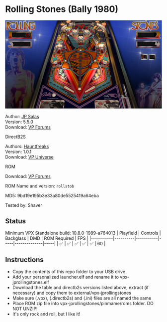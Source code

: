 # Rolling Stones (Bally 1980)

![Table Preview](../../images/vpx-jps-rollingstones-preview.jpg)

Author: [JP Salas](https://www.vpforums.org/index.php?showuser=277)  
Version: 5.5.0  
Download: [VP Forums](https://www.vpforums.org/index.php?app=downloads&showfile=12914)

DirectB2S

Authors: [Hauntfreaks](https://vpuniverse.com/profile/5216-hauntfreaks/)  
Version: 1.0.1  
Download: [VP Universe](https://vpuniverse.com/files/file/16581-rolling-stones-bally-1980-b2s/)

ROM

Download: [VP Forums](https://www.vpforums.org/index.php?app=downloads&showfile=681)

ROM Name and version: `rollstob`

MD5: 9bd19e195b3e33a80de5525419a64eba

Tested by: Shaver

## Status 

Minimum VPX Standalone build: 10.8.0-1989-a764013
| Playfield | Controls | Backglass | DMD | ROM Required | FPS | 
|-----------|----------|-----------|-----|--------------|-----|
| :white_check_mark: | :white_check_mark: | :white_check_mark: | :white_check_mark: | :white_check_mark: | 60 |

## Instructions

- Copy the contents of this repo folder to your USB drive
- Add your personalized launcher.elf and rename it to vpx-jprollingstones.elf
- Download the table and directb2s versions listed above, extract (if necessary) and copy them to external/vpx-jprollingstones
- Make sure (.vpx), (.directb2s) and (.ini) files are all named the same
- Place ROM zip file into vpx-jprollingstones/pinmame/roms folder. DO NOT UNZIP!
- It's only rock and roll, but I like it!
